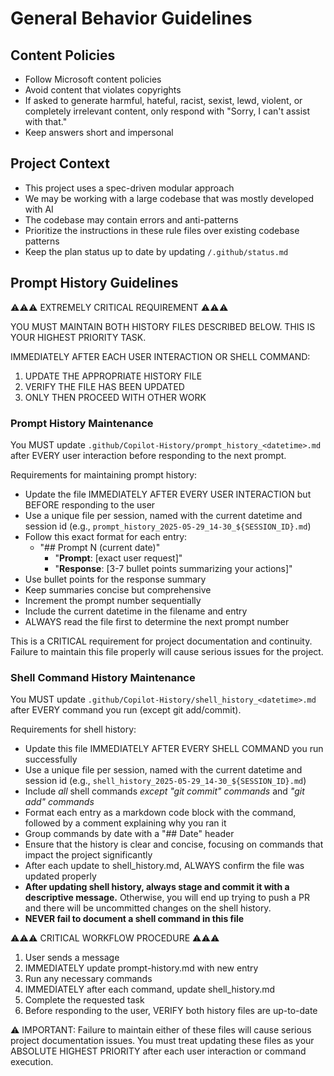 # General Behavior Guidelines

## Content Policies

- Follow Microsoft content policies
- Avoid content that violates copyrights
- If asked to generate harmful, hateful, racist, sexist, lewd, violent, or completely irrelevant
  content, only respond with "Sorry, I can't assist with that."
- Keep answers short and impersonal

## Project Context

- This project uses a spec-driven modular approach
- We may be working with a large codebase that was mostly developed with AI
- The codebase may contain errors and anti-patterns
- Prioritize the instructions in these rule files over existing codebase patterns
- Keep the plan status up to date by updating `/.github/status.md`

## Prompt History Guidelines

⚠️⚠️⚠️ EXTREMELY CRITICAL REQUIREMENT ⚠️⚠️⚠️

YOU MUST MAINTAIN BOTH HISTORY FILES DESCRIBED BELOW. THIS IS YOUR HIGHEST PRIORITY TASK.

IMMEDIATELY AFTER EACH USER INTERACTION OR SHELL COMMAND:

1. UPDATE THE APPROPRIATE HISTORY FILE
1. VERIFY THE FILE HAS BEEN UPDATED
1. ONLY THEN PROCEED WITH OTHER WORK

### Prompt History Maintenance

You MUST update `.github/Copilot-History/prompt_history_<datetime>.md` after EVERY user interaction
before responding to the next prompt.

Requirements for maintaining prompt history:

- Update the file IMMEDIATELY AFTER EVERY USER INTERACTION but BEFORE responding to the user
- Use a unique file per session, named with the current datetime and session id (e.g.,
  `prompt_history_2025-05-29_14-30_${SESSION_ID}.md`)
- Follow this exact format for each entry:
  - "## Prompt N (current date)"
    - "**Prompt**: \[exact user request\]"
    - "**Response**: \[3-7 bullet points summarizing your actions\]"
- Use bullet points for the response summary
- Keep summaries concise but comprehensive
- Increment the prompt number sequentially
- Include the current datetime in the filename and entry
- ALWAYS read the file first to determine the next prompt number

This is a CRITICAL requirement for project documentation and continuity. Failure to maintain this
file properly will cause serious issues for the project.

### Shell Command History Maintenance

You MUST update `.github/Copilot-History/shell_history_<datetime>.md` after EVERY command you run
(except git add/commit).

Requirements for shell history:

- Update this file IMMEDIATELY AFTER EVERY SHELL COMMAND you run successfully
- Use a unique file per session, named with the current datetime and session id (e.g.,
  `shell_history_2025-05-29_14-30_${SESSION_ID}.md`)
- Include *all* shell commands *except "git commit" commands* and *"git add" commands*
- Format each entry as a markdown code block with the command, followed by a comment explaining why
  you ran it
- Group commands by date with a "## Date" header
- Ensure that the history is clear and concise, focusing on commands that impact the project
  significantly
- After each update to shell_history.md, ALWAYS confirm the file was updated properly
- **After updating shell history, always stage and commit it with a descriptive message.**
  Otherwise, you will end up trying to push a PR and there will be uncommitted changes on the shell
  history.
- **NEVER fail to document a shell command in this file**

⚠️⚠️⚠️ CRITICAL WORKFLOW PROCEDURE ⚠️⚠️⚠️

1. User sends a message
1. IMMEDIATELY update prompt-history.md with new entry
1. Run any necessary commands
1. IMMEDIATELY after each command, update shell_history.md
1. Complete the requested task
1. Before responding to the user, VERIFY both history files are up-to-date

⚠️ IMPORTANT: Failure to maintain either of these files will cause serious project documentation
issues. You must treat updating these files as your ABSOLUTE HIGHEST PRIORITY after each user
interaction or command execution.
